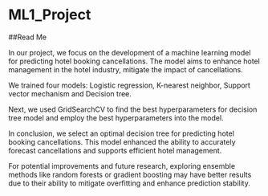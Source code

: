 # ML1_Project

##Read Me

In our project, we focus on the development of a machine learning model for predicting hotel booking cancellations. The model aims to enhance hotel management in the hotel industry, mitigate the impact of cancellations.

We trained four models: Logistic regression, K-nearest neighbor, Support vector mechanism and Decision tree.

Next, we used GridSearchCV to find the best hyperparameters for decision tree model and employ the best hyperparameters into the model. 

In conclusion, we select an optimal decision tree for predicting hotel booking cancellations. This model enhanced the ability to accurately forecast cancellations and supports efficient hotel management.

For potential improvements and future research, exploring ensemble methods like random forests or gradient boosting may have better results due to their ability to mitigate overfitting and enhance prediction stability.

